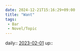 ```yaml
---
date: 2024-12-21T15:16:29+09:00
title: "Want"
tags:
 - Bar
 - Novel/Topic
---
```


daily:: [2023-02-01](Daily_Note/2023-02-01.md)
up:: 